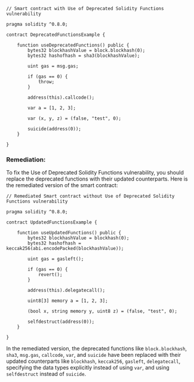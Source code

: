 ```solidity
// Smart contract with Use of Deprecated Solidity Functions vulnerability

pragma solidity ^0.8.0;

contract DeprecatedFunctionsExample {
    
    function useDeprecatedFunctions() public {
        bytes32 blockhashValue = block.blockhash(0);
        bytes32 hashofhash = sha3(blockhashValue);
        
        uint gas = msg.gas;
        
        if (gas == 0) {
            throw;
        }
        
        address(this).callcode();
        
        var a = [1, 2, 3];
        
        var (x, y, z) = (false, "test", 0);
        
        suicide(address(0));
    }
    
}
```

### Remediation:
To fix the Use of Deprecated Solidity Functions vulnerability, you should replace the deprecated functions with their updated counterparts. Here is the remediated version of the smart contract:

```solidity
// Remediated Smart contract without Use of Deprecated Solidity Functions vulnerability

pragma solidity ^0.8.0;

contract UpdatedFunctionsExample {
    
    function useUpdatedFunctions() public {
        bytes32 blockhashValue = blockhash(0);
        bytes32 hashofhash = keccak256(abi.encodePacked(blockhashValue));
        
        uint gas = gasleft();
        
        if (gas == 0) {
            revert();
        }
        
        address(this).delegatecall();
        
        uint8[3] memory a = [1, 2, 3];
        
        (bool x, string memory y, uint8 z) = (false, "test", 0);
        
        selfdestruct(address(0));
    }
    
}
```

In the remediated version, the deprecated functions like `block.blockhash`, `sha3`, `msg.gas`, `callcode`, `var`, and `suicide` have been replaced with their updated counterparts like `blockhash`, `keccak256`, `gasleft`, `delegatecall`, specifying the data types explicitly instead of using `var`, and using `selfdestruct` instead of `suicide`.